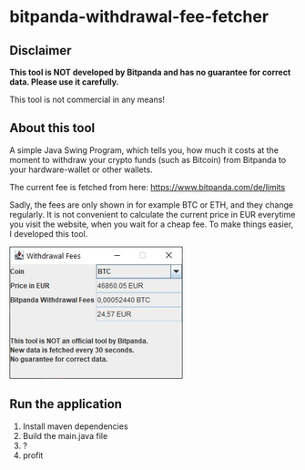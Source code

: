 # bitpanda-withdrawal-fee-fetcher

## Disclaimer
**This tool is NOT developed by Bitpanda and has no guarantee for correct data. Please use it carefully.**

This tool is not commercial in any means!

## About this tool
A simple Java Swing Program, which tells you, how much it costs at the moment to withdraw your crypto funds (such as Bitcoin) from Bitpanda to your hardware-wallet or other wallets.

The current fee is fetched from here: https://www.bitpanda.com/de/limits

Sadly, the fees are only shown in for example BTC or ETH, and they change regularly. It is not convenient to calculate the current price in EUR everytime you visit the website, when you wait for a cheap fee.
To make things easier, I developed this tool.

![Picture of tool](./img/screenshot.jpg?raw=true "Optional Title")


## Run the application
1. Install maven dependencies
2. Build the main.java file
3. ?
4. profit
